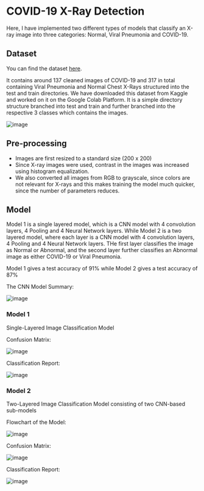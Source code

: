 # COVID-19 X-Ray Detection

Here, I have implemented two different types of models that classify an X-ray image into three categories: Normal, Viral Pneumonia and COVID-19.

## Dataset
You can find the dataset [here](https://www.kaggle.com/datasets/pranavraikokte/covid19-image-dataset).

It contains around 137 cleaned images of COVID-19 and 317 in total containing Viral Pneumonia and Normal Chest X-Rays structured into the test and train directories.
We have downloaded this dataset from Kaggle and worked on it on the Google Colab Platform. It is a simple directory structure branched into test and train and further branched into the respective 3 classes which contains the images.

![image](https://github.com/omkmorendha/COVID-19-Image-Detection/assets/17925053/a0575d31-fbd9-46a6-a8bc-d22f47dede82)

## Pre-processing
* Images are first resized to a standard size (200 x 200)
* Since X-ray images were used, contrast in the images was increased using histogram equalization.
* We also converted all images from RGB to grayscale, since colors are not relevant for X-rays and this makes training the model much quicker, since the number of parameters reduces.

## Model
Model 1 is a single layered model, which is a CNN model with 4 convolution layers, 4 Pooling and 4 Neural Network layers.
While Model 2 is a two layered model, where each layer is a CNN model with 4 convolution layers, 4 Pooling and 4 Neural Network layers.
THe first layer classifies the image as Normal or Abnormal, and the second layer further classifies an Abnormal image as either COVID-19 or Viral Pneumonia.

Model 1 gives a test accuracy of 91% while Model 2 gives a test accuracy of 87%

The CNN Model Summary:


![image](https://github.com/omkmorendha/COVID-19-Image-Detection/assets/17925053/cf4936e5-e97e-498f-a221-b07e131b9940)

### Model 1
Single-Layered Image Classification Model

Confusion Matrix:

![image](https://github.com/omkmorendha/COVID-19-Image-Detection/assets/17925053/5d308b4d-f3be-42e1-8fce-78b58d406181)

Classification Report:

![image](https://github.com/omkmorendha/COVID-19-Image-Detection/assets/17925053/86da7af0-3cef-4471-b5a6-2d900117eb9f)

### Model 2
Two-Layered Image Classification Model consisting of two CNN-based sub-models

Flowchart of the Model:

![image](https://github.com/omkmorendha/COVID-19-Image-Detection/assets/17925053/69ea9db1-fec3-4144-a8a2-83ce1416df6a)


Confusion Matrix:

![image](https://github.com/omkmorendha/COVID-19-Image-Detection/assets/17925053/065b0ffa-4919-4fe6-8ddc-ada06e23df78)

Classification Report:

![image](https://github.com/omkmorendha/COVID-19-Image-Detection/assets/17925053/b0cceafd-e15e-4081-b328-db9de4ac04be)


